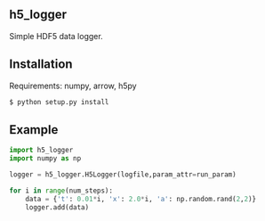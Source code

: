 ## h5_logger 

Simple HDF5 data logger.  


## Installation

Requirements: numpy, arrow, h5py

```bash
$ python setup.py install 

```


## Example

``` python
import h5_logger
import numpy as np

logger = h5_logger.H5Logger(logfile,param_attr=run_param)

for i in range(num_steps):
    data = {'t': 0.01*i, 'x': 2.0*i, 'a': np.random.rand(2,2)}
    logger.add(data)

```




